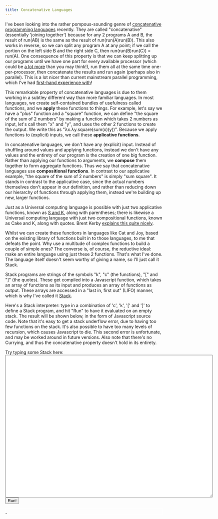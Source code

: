```yaml
---
title: Concatenative Languages
---
```

I&#39;ve been looking into the rather pompous-sounding genre of <a href="http://en.wikipedia.org/wiki/Concatenative_programming_language">concatenative programming languages</a> recently. They are called &quot;concatenative&quot; (essentially &#39;joining together&#39;) because for any 2 programs A and B, the result of run(AB) is the same as the result of run(run(A)run(B)). This also works in reverse, so we can split any program A at any point; if we call the portion on the left side B and the right side C, then run(run(B)run(C)) = run(A). One consequence of this property is that we can keep splitting up our programs until we have one part for every available processor (which could be <a href="http://en.wikipedia.org/wiki/Graphics_processing_unit">a lot more</a> than you may think!), run them all at the same time one-per-processor, then concatenate the results and run again (perhaps also in parallel). This is a lot nicer than current mainstream parallel programming, which I&#39;ve had <a href="/git/gpu-simulations">first-hand experience with</a>!

This remarkable property of concatenative languages is due to them working in a subtley different way than more familiar languages. In most languages, we create self-contained bundles of usefulness called functions, and we <b>apply</b> these functions to things. For example, let&#39;s say we have a &quot;plus&quot; function and a &quot;square&quot; function, we can define &quot;the square of the sum of 2 numbers&quot; by making a function which takes 2 numbers as input, let&#39;s call them &quot;x&quot; and &quot;y&quot;, and uses the other 2 functions to create the output. We write this as &quot;&lambda;x.&lambda;y.square(sum(x)(y))&quot;. Because we apply functions to (explicit) inputs, we call these <b>applicative functions</b>.

In concatenative languages, we don&#39;t have any (explicit) input. Instead of shuffling around values and applying functions, instead we don&#39;t have any values and the entirety of our program is the creation of one big function. Rather than applying our functions to arguments, we <b>compose</b> them together to form aggregate functions. Thus we say that concatenative languages use <b>compositional functions</b>. In contrast to our applicative example, &quot;the square of the sum of 2 numbers&quot; is simply &quot;sum square&quot;. It stands in contrast to the applicative case, since the actual numbers themselves don&#39;t appear in our definition, and rather than reducing down our hierarchy of functions through applying them, instead we&#39;re building up new, larger functions.

Just as a Universal computing language is possible with just two applicative functions, known as <a href="http://en.wikipedia.org/wiki/SKI_combinator_calculus">S and K</a>, along with parentheses; there is likewise a Universal computing language with just two compositional functions, known as Cake and K, along with quotes. Brent Kerby <a href="http://tunes.org/~iepos/joy.html">explains this quite nicely</a>.

Whilst we can create these functions in languages like Cat and Joy, based on the existing library of functions built in to those languages, to me that defeats the point. Why use a multitude of complex functions to build a couple of simple ones? The converse is, of course, the reductive ideal: make an entire language using just these 2 functions. That&#39;s what I&#39;ve done. The language itself doesn&#39;t seem worthy of giving a name, so I&#39;ll just call it Stack.

Stack programs are strings of the symbols &quot;k&quot;, &quot;c&quot; (the functions), &quot;[&quot; and &quot;]&quot; (the quotes). These get compiled into a Javascript function, which takes an array of functions as its input and produces an array of functions as output. These arrays are accessed in a &quot;last in, first out&quot; (LIFO) manner, which is why I&#39;ve called it <a href="http://en.wikipedia.org/wiki/Stack_(abstract_data_type)">Stack</a>.

Here&#39;s a Stack interpreter: type in a combination of 'c', 'k', '[' and ']' to define a Stack program, and hit "Run" to have it evaluated on an empty stack. The result will be shown below, in the form of Javascript source code. Note that it&#39;s easy to get a stack underflow error, due to having too few functions on the stack. It&#39;s also possible to have too many levels of recursion, which causes Javascript to die. This second error is unfortunate, and may be worked around in future versions. Also note that there&#39;s no Currying, and thus the concatenative property doesn&#39;t hold in its entirety.

<script type="text/javascript" src="/js/jquery.js"></script>
<script type="text/javascript" src="/js/stack.js"></script>

<form action="." id="stackform" method="get">
  <label for="text">Try typing some Stack here:</label>
  <textarea cols="80" id="text" rows="30"></textarea>
  <button id="run">Run!</button>
</form>
<script type="text/javascript"> // <![CDATA[
 $('#run').click(function() {
  var formatted = s(
   $('#text').val()
  )([]).toString();
  $('#output').text(formatted);
  return false;
 });
// ]]> </script>
<a href="#" id="output" style="border: solid white 1px; display: block;">&nbsp;</a>
